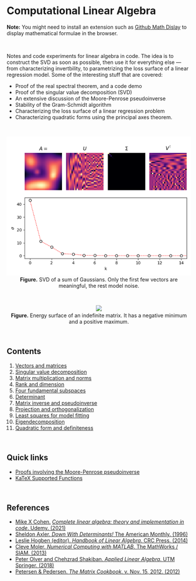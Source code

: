 # Computational Linear Algebra

**Note:** You might need to install an extension such as [Github Math Dislay](https://chrome.google.com/webstore/detail/github-math-display/cgolaobglebjonjiblcjagnpmdmlgmda) to display mathematical formulae in the browser.

<br>

Notes and code experiments for linear algebra in code. The idea is to construct the SVD as soon as possible, then use it for everything else &mdash; from characterizing invertbility, to parametrizing the loss surface of a linear regression model. Some of the interesting stuff that are covered:
  * Proof of the real spectral theorem, and a code demo
  * Proof of the singular value decomposition (SVD)
  * An extensive discussion of the Moore-Penrose pseudoinverse
  * Stability of the Gram-Schmidt algorithm
  * Characterizing the loss surface of a linear regression problem
  * Characterizing quadratic forms using the principal axes theorem.

<br>

<p align="center">
    <img src='img/13_kde.png'>
    <br>
    <b>Figure.</b> SVD of a sum of Gaussians. Only the first few vectors are meaningful, the rest model noise. 
</p>

<br>

<p align="center">
    <img src='img/18_normalized_indefiniteQF.png'>
    <br>
    <b>Figure.</b> Energy surface of an indefinite matrix. It has a negative minimum and a positive maximum.
</p>

<br>

## Contents

1. [Vectors and matrices](https://github.com/particle1331/computational-linear-algebra/blob/master/vectors-and-matrices.md)
2. [Singular value decomposition](https://github.com/particle1331/computational-linear-algebra/blob/master/svd.md)
3. [Matrix multiplication and norms](https://github.com/particle1331/computational-linear-algebra/blob/master/mm-norms.md)
4. [Rank and dimension](https://github.com/particle1331/computational-linear-algebra/blob/master/rank.md)
5. [Four fundamental subspaces](https://github.com/particle1331/computational-linear-algebra/blob/master/four-subspaces.md)
6. [Determinant](https://github.com/particle1331/computational-linear-algebra/blob/master/det.md)
7. [Matrix inverse and pseudoinverse](https://github.com/particle1331/computational-linear-algebra/blob/master/inverse.md)
8. [Projection and orthogonalization](https://github.com/particle1331/computational-linear-algebra/blob/master/projection.md)
9. [Least squares for model fitting](https://github.com/particle1331/computational-linear-algebra/blob/master/least-squares.md)
10. [Eigendecomposition](https://github.com/particle1331/computational-linear-algebra/blob/master/eigendecomp.md)
11. [Quadratic form and definiteness](https://github.com/particle1331/computational-linear-algebra/blob/master/quadratic.md)

<br>

## Quick links

* [Proofs involving the Moore-Penrose pseudoinverse](https://en.wikipedia.org/wiki/Proofs_involving_the_Moore%E2%80%93Penrose_inverse)
* [KaTeX Supported Functions](https://katex.org/docs/supported.html)


<br>

## References
* [Mike X Cohen.](http://mikexcohen.com/) [*Complete linear algebra: theory and implementation in code*. Udemy. (2021)](https://www.udemy.com/course/linear-algebra-theory-and-implementation/)
* [Sheldon Axler. *Down With Determinants!* The American Monthly. (1996)](https://www.maa.org/sites/default/files/pdf/awards/Axler-Ford-1996.pdf)
* [Leslie Hogben (editor). *Handbook of Linear Algebra*. CRC Press. (2014)](https://www.oreilly.com/library/view/handbook-of-linear/9781466507296/)
* [Cleve Moler. *Numerical Computing with MATLAB*. The MathWorks / SIAM. (2013)](https://www.mathworks.com/moler/index_ncm.html)
* [Peter Olver and Chehzrad Shakiban. *Applied Linear Algebra*. UTM Springer. (2018)](https://www-users.math.umn.edu/~olver/books.html)
* [Petersen & Pedersen. *The Matrix Cookbook*. v. Nov. 15, 2012. (2012)](https://www.math.uwaterloo.ca/~hwolkowi/matrixcookbook.pdf)
